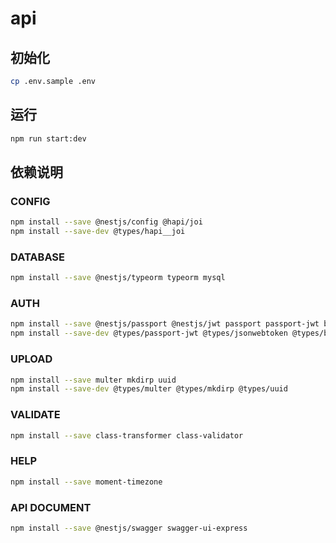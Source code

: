 # api

## 初始化

```bash
cp .env.sample .env
```

## 运行
```bash
npm run start:dev
```

## 依赖说明

### CONFIG
```bash
npm install --save @nestjs/config @hapi/joi
npm install --save-dev @types/hapi__joi
```

### DATABASE
```bash
npm install --save @nestjs/typeorm typeorm mysql
```

### AUTH
```bash
npm install --save @nestjs/passport @nestjs/jwt passport passport-jwt bcryptjs
npm install --save-dev @types/passport-jwt @types/jsonwebtoken @types/bcryptjs
```

### UPLOAD
```bash
npm install --save multer mkdirp uuid
npm install --save-dev @types/multer @types/mkdirp @types/uuid
```

### VALIDATE
```bash
npm install --save class-transformer class-validator
```

### HELP
```bash
npm install --save moment-timezone
```

### API DOCUMENT
```bash
npm install --save @nestjs/swagger swagger-ui-express
```